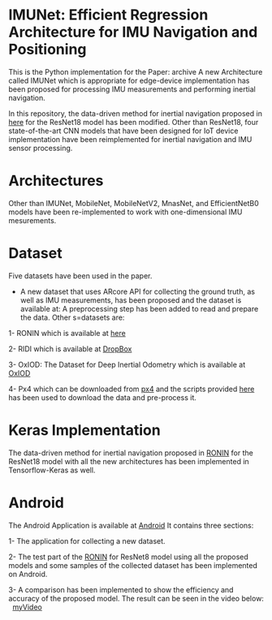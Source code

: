 # IMUNet: Efficient Regression Architecture for IMU Navigation and Positioning

This is the Python implementation for the Paper: archive
A new Architecture called IMUNet which is appropriate for edge-device implementation has been proposed for processing IMU measurements and performing inertial navigation. 

In this repository, the data-driven method for inertial navigation proposed in [here](https://github.com/Sachini/ronin) for the ResNet18 model has been modified.
Other than ResNet18, four state-of-the-art CNN models that have been designed for IoT device implementation have been reimplemented for inertial navigation and IMU sensor processing. 

# Architectures
Other than IMUNet, MobileNet, MobileNetV2, MnasNet, and EfficientNetB0 models have been re-implemented to work with one-dimensional IMU mesurements. 

# Dataset
Five datasets have been used in the paper.
* A new dataset that uses ARcore API for collecting the ground truth, as well as IMU measurements, has been proposed and the dataset is available at:
A preprocessing step has been added to read and prepare the data. Other s=datasets are:

1- RONIN which is available at [here](https://ronin.cs.sfu.ca/) 

2- RIDI which is available at [DropBox](https://www.dropbox.com/s/9zzaj3h3u4bta23/ridi_data_publish_v2.zip?dl=0)  

3- OxIOD: The Dataset for Deep Inertial Odometry which is available at [OxIOD](http://deepio.cs.ox.ac.uk/ )   

4- Px4 which can be downloaded from [px4](https://px4.io/)  and the scripts provided [here](https://github.com/majuid/DeepNav) has been used to download the data and pre-process it. 

# Keras Implementation
The data-driven method for inertial navigation proposed in [RONIN](https://github.com/Sachini/ronin) for the ResNet18 model with all the new architectures has been implemented in Tensorflow-Keras as well. 

# Android
The Android Application is available at [Android](https://github.com/BehnamZeinali/IMUNet_Android)
It contains three sections: 

1- The application for collecting a new dataset.

2- The test part of the [RONIN](https://github.com/Sachini/ronin) for ResNet8 model using all the proposed models and some samples of the collected dataset has been implemented on Android.

3- A comparison has been implemented to show the efficiency and accuracy of the proposed model. The result can be seen in the video below:  
[myVideo](https://user-images.githubusercontent.com/29498989/181458393-9f67efb1-1fae-4906-81ad-699ac2f51213.MP4)


